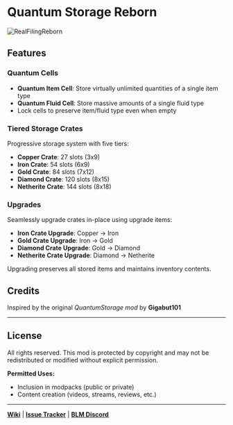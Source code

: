 
# Quantum Storage Reborn

![RealFilingReborn](https://deonjonker.com/blm/qsr/qsr_banner_banner.png)

## Features

### Quantum Cells

-   **Quantum Item Cell**: Store virtually unlimited quantities of a single item type
-   **Quantum Fluid Cell**: Store massive amounts of a single fluid type
-   Lock cells to preserve item/fluid type even when empty

### Tiered Storage Crates

Progressive storage system with five tiers:

-   **Copper Crate**: 27 slots (3x9)
-   **Iron Crate**: 54 slots (6x9)
-   **Gold Crate**: 84 slots (7x12)
-   **Diamond Crate**: 120 slots (8x15)
-   **Netherite Crate**: 144 slots (8x18)

### Upgrades

Seamlessly upgrade crates in-place using upgrade items:

-   **Iron Crate Upgrade**: Copper → Iron
-   **Gold Crate Upgrade**: Iron → Gold
-   **Diamond Crate Upgrade**: Gold → Diamond
-   **Netherite Crate Upgrade**: Diamond → Netherite

Upgrading preserves all stored items and maintains inventory contents.

## Credits

Inspired by the original _QuantumStorage mod_ by **Gigabut101**

---

## License

All rights reserved. This mod is protected by copyright and may not be redistributed or modified without explicit permission.

**Permitted Uses:**

-   Inclusion in modpacks (public or private)
-   Content creation (videos, streams, reviews, etc.)

----------

[**Wiki**](https://github.com/blocklogicmodding/RealFilingReborn/wiki) | [**Issue Tracker**](https://github.com/blocklogicmodding/RealFilingReborn/issues) | [**BLM Discord**](https://discord.gg/YtdA3AMqsXe)